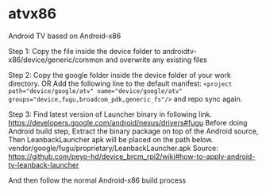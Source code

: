 # atvx86
Android TV based on Android-x86

Step 1:
   Copy the file inside the device folder to androidtv-x86/device/generic/common and overwrite any existing files
   
Step 2:
   Copy the google folder inside the device folder of your work directory.
   OR
     Add the following line to the default manifest: 
     ```
     <project path="device/google/atv" name="device/google/atv" groups="device,fugu,broadcom_pdk,generic_fs"/>
     ```
     and repo sync again.
     
Step 3: 
   Find latest version of Launcher binary in following link.
   https://developers.google.com/android/nexus/drivers#fugu
   Before doing Android build step, Extract the binary package on top of the Android source, Then LeanbackLauncher apk will     be placed on the path below.
   vendor/google/fugu/proprietary/LeanbackLauncher.apk
   Source: https://github.com/peyo-hd/device_brcm_rpi2/wiki#how-to-apply-android-tv-leanback-launcher
   
And then follow the normal Android-x86 build process
